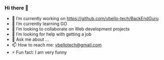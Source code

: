 ### Hi there 👋



- 🔭 I’m currently working on https://github.com/vbello-tech/BackEndGuru
- 🌱 I’m currently learning GO
- 👯 I’m looking to collaborate on Web development projects
- 🤔 I’m looking for help with getting a job
- 💬 Ask me about ...
- 📫 How to reach me: vbellotech@gmail.com
- ⚡ Fun fact: I am very funny
